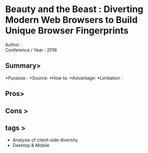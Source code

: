 Beauty and the Beast : Diverting Modern Web Browsers to Build Unique Browser Fingerprints
===============================================================================
Author :
<br>Conference / Year : 2016

Summary>
--------
*Purpose :
*Source:
*How to:
*Advantage:
*Limitation :

Pros> 
-----

Cons >
------

tags >
------
* Analysis of client-side diversity
* Desktop & Mobile
